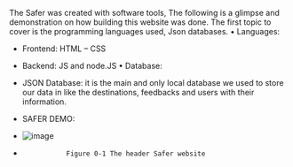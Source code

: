 The Safer was created with software tools, The following is a glimpse and demonstration on how building this website was done.
The first topic to cover is the programming languages used, Json databases.
•	Languages: 
-	Frontend: HTML – CSS 
-	Backend: JS and node.JS
•	Database: 
-	JSON Database: it is the main and only local database we used to store our data in like the destinations, feedbacks and users with their information.

-	SAFER DEMO:
-	![image](https://github.com/user-attachments/assets/ed968c1b-a804-4bcc-9281-329687978045)
-	             Figure 0-1 The header Safer website

